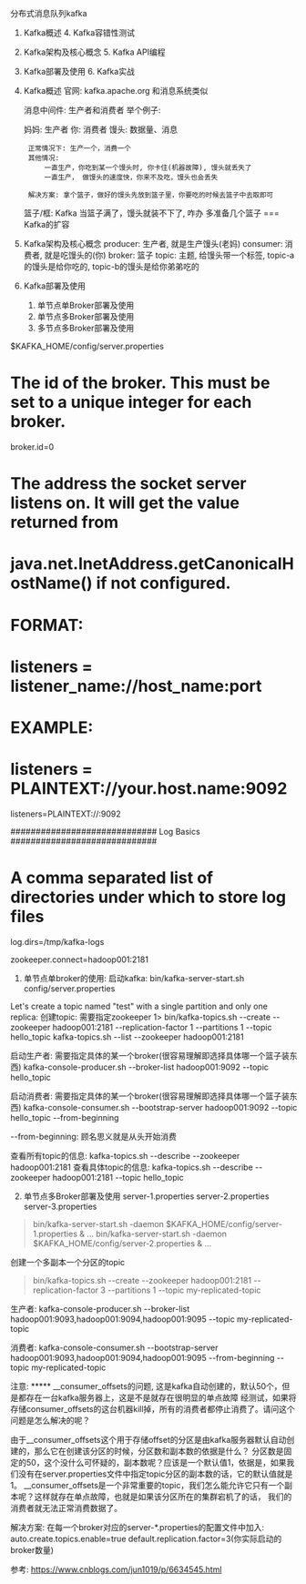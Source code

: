 分布式消息队列kafka

1. Kafka概述					4. Kafka容错性测试
2. Kafka架构及核心概念			5. Kafka API编程
3. Kafka部署及使用              6. Kafka实战




1. Kafka概述
	官网: kafka.apache.org
	和消息系统类似

	消息中间件: 生产者和消费者
	举个例子: 

	妈妈: 生产者
	你: 消费者
	馒头: 数据量、消息

		正常情况下: 生产一个，消费一个
		其他情况: 
			一直生产，你吃到某一个馒头时, 你卡住(机器故障), 馒头就丢失了
			一直生产， 做馒头的速度快，你来不及吃，馒头也会丢失

		解决方案: 拿个篮子，做好的馒头先放到篮子里，你要吃的时候去篮子中去取即可

	篮子/框: Kafka
		当篮子满了，馒头就装不下了, 咋办
		多准备几个篮子 === Kafka的扩容





2. Kafka架构及核心概念
	producer: 生产者, 就是生产馒头(老妈)
	consumer: 消费者, 就是吃馒头的(你)
	broker: 篮子
	topic: 主题, 给馒头带一个标签, topic-a的馒头是给你吃的, topic-b的馒头是给你弟弟吃的



3. Kafka部署及使用
	1) 单节点单Broker部署及使用
	2) 单节点多Broker部署及使用
	3) 多节点多Broker部署及使用


$KAFKA_HOME/config/server.properties
# The id of the broker. This must be set to a unique integer for each broker.
broker.id=0

# The address the socket server listens on. It will get the value returned from 
# java.net.InetAddress.getCanonicalHostName() if not configured.
#   FORMAT:
#     listeners = listener_name://host_name:port
#   EXAMPLE:
#     listeners = PLAINTEXT://your.host.name:9092
listeners=PLAINTEXT://:9092

############################# Log Basics #############################

# A comma separated list of directories under which to store log files
log.dirs=/tmp/kafka-logs

zookeeper.connect=hadoop001:2181

1. 单节点单broker的使用: 
启动kafka: bin/kafka-server-start.sh config/server.properties

Let's create a topic named "test" with a single partition and only one replica:
创建topic: 需要指定zookeeper
1> bin/kafka-topics.sh --create --zookeeper hadoop001:2181 --replication-factor 1 --partitions 1 --topic hello_topic
kafka-topics.sh --list --zookeeper hadoop001:2181

启动生产者: 需要指定具体的某一个broker(很容易理解即选择具体哪一个篮子装东西)
kafka-console-producer.sh --broker-list hadoop001:9092 --topic hello_topic

启动消费者: 需要指定具体的某一个broker(很容易理解即选择具体哪一个篮子装东西)
kafka-console-consumer.sh --bootstrap-server hadoop001:9092 --topic hello_topic --from-beginning

--from-beginning: 顾名思义就是从头开始消费

查看所有topic的信息: kafka-topics.sh --describe --zookeeper hadoop001:2181
查看具体topic的信息: kafka-topics.sh --describe --zookeeper hadoop001:2181 --topic hello_topic


2. 单节点多Broker部署及使用
server-1.properties
server-2.properties
server-3.properties


> bin/kafka-server-start.sh -daemon $KAFKA_HOME/config/server-1.properties &
...
> bin/kafka-server-start.sh -daemon $KAFKA_HOME/config/server-2.properties &
...

创建一个多副本一个分区的topic
> bin/kafka-topics.sh --create --zookeeper hadoop001:2181 --replication-factor 3 --partitions 1 --topic my-replicated-topic

生产者: 
kafka-console-producer.sh --broker-list hadoop001:9093,hadoop001:9094,hadoop001:9095 --topic my-replicated-topic

消费者: 
kafka-console-consumer.sh --bootstrap-server hadoop001:9093,hadoop001:9094,hadoop001:9095 --from-beginning --topic my-replicated-topic

注意: *****
__consumer_offsets的问题, 这是kafka自动创建的，默认50个，但是都存在一台kafka服务器上，这是不是就存在很明显的单点故障
经测试，如果将存储consumer_offsets的这台机器kill掉，所有的消费者都停止消费了。请问这个问题是怎么解决的呢？

由于__consumer_offsets这个用于存储offset的分区是由kafka服务器默认自动创建的，那么它在创建该分区的时候，分区数和副本数的依据是什么？
分区数是固定的50，这个没什么可怀疑的，副本数呢？应该是一个默认值1，依据是，如果我们没有在server.properties文件中指定topic分区的副本数的话，它的默认值就是1。
__consumer_offsets是一个非常重要的topic，我们怎么能允许它只有一个副本呢？这样就存在单点故障，也就是如果该分区所在的集群宕机了的话，
我们的消费者就无法正常消费数据了。

解决方案: 在每一个broker对应的server-*.properties的配置文件中加入:
auto.create.topics.enable=true
default.replication.factor=3(你实际启动的broker数量)

参考: https://www.cnblogs.com/jun1019/p/6634545.html
